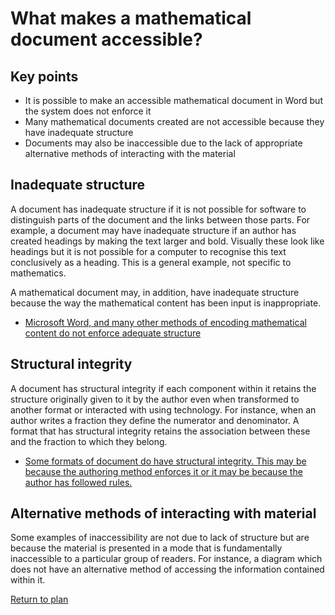 # What makes a mathematical document accessible?

## Key points

* It is possible to make an accessible mathematical document in Word but the system does not enforce it
* Many mathematical documents created are not accessible because they have inadequate structure
* Documents may also be inaccessible due to the lack of appropriate alternative methods of interacting with the material

## Inadequate structure

A document has inadequate structure if it is not possible for software to distinguish parts of the document and the links between those parts. For example, a document may have inadequate structure if an author has created headings by making the text larger and bold. Visually these look like headings but it is not possible for a computer to recognise this text conclusively as a heading. This is a general example, not specific to mathematics.

A mathematical document may, in addition, have inadequate structure because the way the mathematical content has been input is inappropriate.

* [Microsoft Word, and many other methods of encoding mathematical content do not enforce adequate structure](http://stemenable.referata.com/wiki/Inadequate_structure)

## Structural integrity

A document has structural integrity if each component within it retains the structure originally given to it by the author even when transformed to another format or interacted with using technology. For instance, when an author writes a fraction they define the numerator and denominator. A format that has structural integrity retains the association between these and the fraction to which they belong. 

* [Some formats of document do have structural integrity. This may be because the authoring method enforces it or it may be because the author has followed rules.](http://stemenable.referata.com/wiki/Structural_integrity) 

## Alternative methods of interacting with material

Some examples of inaccessibility are not due to lack of structure but are because the material is presented in a mode that is fundamentally inaccessible to a particular group of readers. For instance, a diagram which does not have an alternative method of accessing the information contained within it.

[Return to plan](index.html)
